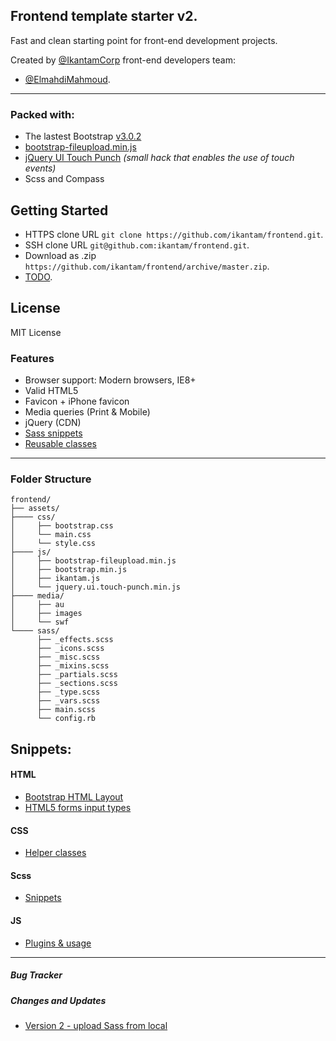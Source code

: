 Frontend template starter v2.
---
Fast and clean starting point for front-end development projects.

Created by [@IkantamCorp](https://twitter.com/IkantamCorp) front-end developers team: 
* [@ElmahdiMahmoud](https://twitter.com/ElmahdiMahmoud). 

---

### Packed with: 
* The lastest Bootstrap [v3.0.2](http://getbootstrap.com/) 
* [bootstrap-fileupload.min.js](http://jasny.github.io/bootstrap/javascript/#fileinput)
* [jQuery UI Touch Punch](http://touchpunch.furf.com/) *(small hack that enables the use of touch events)*
* Scss and Compass

## Getting Started
- HTTPS clone URL  `git clone https://github.com/ikantam/frontend.git`.
- SSH clone URL    `git@github.com:ikantam/frontend.git`.
- Download as .zip `https://github.com/ikantam/frontend/archive/master.zip`.
- [TODO](https://github.com/ikantam/frontend/blob/master/TODO.md).

## License
MIT License

### Features

- Browser support: Modern browsers, IE8+ 
- Valid HTML5
- Favicon + iPhone favicon
- Media queries (Print & Mobile)
- jQuery (CDN)
- [Sass snippets](https://github.com/ikantam/frontend/blob/master/doc/scss-snippets.md)
- [Reusable classes](https://github.com/ikantam/frontend/blob/master/doc/helper-classes.md)

---

### Folder Structure

```
frontend/
├── assets/
├──── css/
│     ├── bootstrap.css
│     └── main.css
│     └── style.css
├──── js/
│     ├── bootstrap-fileupload.min.js
│     ├── bootstrap.min.js
│     ├── ikantam.js
│     └── jquery.ui.touch-punch.min.js
├──── media/
│     ├── au
│     ├── images
│     └── swf
└──── sass/
      ├── _effects.scss
      ├── _icons.scss
      ├── _misc.scss
      ├── _mixins.scss
      ├── _partials.scss
      ├── _sections.scss
      ├── _type.scss
      ├── _vars.scss
      ├── main.scss
      └── config.rb
```

## Snippets:

#### HTML
* [Bootstrap HTML Layout](https://github.com/ikantam/frontend/blob/master/doc/bootstrap-html-layout.md)
* [HTML5 forms input types](https://github.com/ikantam/frontend/blob/master/doc/html5-forms-input-types.md)

#### CSS
* [Helper classes](https://github.com/ikantam/frontend/blob/master/doc/helper-classes.md)

#### Scss
* [Snippets](https://github.com/ikantam/frontend/blob/master/doc/scss-snippets.md)

#### JS
* [Plugins & usage](https://github.com/ikantam/frontend/blob/master/doc/plugins.md)

---

##### Bug Tracker

##### Changes and Updates

* [Version 2 - upload Sass from local](ikantam/frontend@8b32b3604706c3821a83d1e88fb2ec0c5e2e7597) 